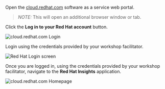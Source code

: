 Open the <a href="https://cloud.redhat.com" target="_blank">cloud.redhat.com</a>
software as a service web portal.

>_NOTE:_ This will open an additional browser window or tab.

Click the **Log in to your Red Hat account** button.


![cloud.redhat.com Login](/rhel-labs/scenarios/insights-workshop/assets/cloud.redhat.com-homepage.png)


Login using the credentials provided by your workshop facilitator.


![Red Hat Login screen](/rhel-labs/scenarios/insights-workshop/assets/redhat-login.png)


Once you are logged in, using the credentials provided by your workshop
facilitator, navigate to the **Red Hat Insights** application.


![cloud.redhat.com Homepage](/rhel-labs/scenarios/insights-workshop/assets/cloud.redhat.com-homepage-postlogin.png)

